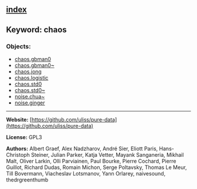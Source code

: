 [index](../index.html)
---

## Keyword: chaos

### Objects:
* [chaos.gbman0](../chaos.gbman0.html)
* [chaos.gbman0~](../chaos.gbman0~.html)
* [chaos.jong](../chaos.jong.html)
* [chaos.logistic](../chaos.logistic.html)
* [chaos.std0](../chaos.std0.html)
* [chaos.std0~](../chaos.std0~.html)
* [noise.chua~](../noise.chua~.html)
* [noise.ginger](../noise.ginger.html)

---
**Website:** [https://github.com/uliss/pure-data](https://github.com/uliss/pure-data)

**License:** GPL3

**Authors:** Albert Graef, Alex Nadzharov, André Sier, Eliott Paris, Hans-Christoph Steiner, Julian Parker, Katja Vetter, Mayank Sanganeria, Mikhail Malt, Oliver Larkin, Olli Parviainen, Paul Bourke, Pierre Cochard, Pierre Guillot, Richard Dudas, Romain Michon, Serge Poltavsky, Thomas Le Meur, Till Bovermann, Viacheslav Lotsmanov, Yann Orlarey, naivesound, thedrgreenthumb
